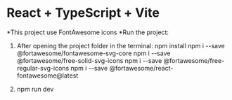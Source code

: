 # React + TypeScript + Vite

*This project use FontAwesome icons
*Run the project:
1. After opening the project folder in the terminal:
npm install
npm i --save @fortawesome/fontawesome-svg-core
npm i --save @fortawesome/free-solid-svg-icons
npm i --save @fortawesome/free-regular-svg-icons
npm i --save @fortawesome/react-fontawesome@latest


2. npm run dev
